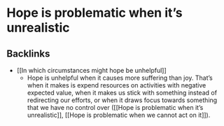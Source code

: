 # Hope is problematic when it’s unrealistic

## Backlinks
* [[In which circumstances might hope be unhelpful]]
	* Hope is unhelpful when it causes more suffering than joy. That’s when it makes is expend resources on activities with negative expected value, when it makes us stick with something instead of redirecting our efforts, or when it draws focus towards something that we have no control over ([[Hope is problematic when it’s unrealistic]], [[Hope is problematic when we cannot act on it]]).

<!-- {BearID:6D958DDC-2AE5-45BB-B545-A0246D3269BF-956-00000024E2590A24} -->
